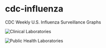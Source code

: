 # cdc-influenza
CDC Weekly U.S. Influenza Surveillance Graphs

![Clinical Laboratories](https://www.cdc.gov/flu/weekly/WeeklyArchives2023-2024/images/WHONPHL18_small.gif?raw=true)

![Public Health Laboratories](https://www.cdc.gov/flu/weekly/weeklyarchives2023-2024/images/WHOPHL18_small.gif?raw=true)
        
